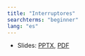 ```yaml
---
title: "Interruptores"
searchterms: "beginner"
lang: "es"
---
```

 <ul>
 <li class="ng-binding">Slides:
 <a href="translations/es/beginner/Switches.pptx">PPTX</a>,
 <a href="translations/es/beginner/Switches.pdf">PDF</a>
 </li>
 </ul>
